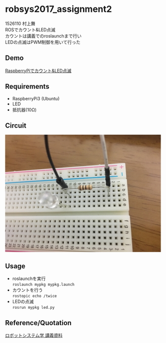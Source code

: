 # robsys2017_assignment2
1526110 村上舞  
ROSでカウント&LED点滅  
カウントは講義でのroslaunchまで行い  
LEDの点滅はPWM制御を用いて行った  
## Demo
[RaspberryPiでカウント&LED点滅](https://youtu.be/elg05B4Hasg)
## Requirements
+ RaspberryPi3 (Ubuntu) 
+ LED  
+ 抵抗器(10Ω)  
## Circuit
![](https://github.com/maimurakami/robsys2017_assignment2/blob/master/IMG_01.jpg)
## Usage
+ roslaunchを実行  
`roslaunch mypkg mypkg.launch`
+ カウントを行う  
`rostopic echo /twice`
+ LEDの点滅  
`rosrun mypkg led.py`
## Reference/Quotation
[ロボットシステム学 講義資料](https://github.com/ryuichiueda/robosys2017/blob/master/12.md)
